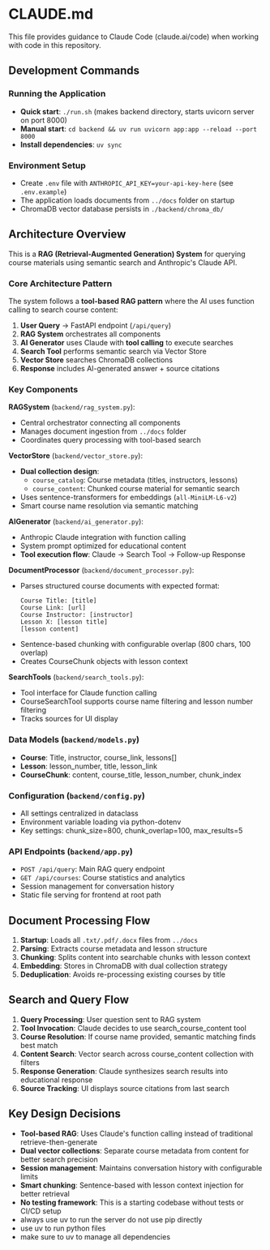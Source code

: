 # CLAUDE.md

This file provides guidance to Claude Code (claude.ai/code) when working with code in this repository.

## Development Commands

### Running the Application
- **Quick start**: `./run.sh` (makes backend directory, starts uvicorn server on port 8000)
- **Manual start**: `cd backend && uv run uvicorn app:app --reload --port 8000`
- **Install dependencies**: `uv sync`

### Environment Setup
- Create `.env` file with `ANTHROPIC_API_KEY=your-api-key-here` (see `.env.example`)
- The application loads documents from `../docs` folder on startup
- ChromaDB vector database persists in `./backend/chroma_db/`

## Architecture Overview

This is a **RAG (Retrieval-Augmented Generation) System** for querying course materials using semantic search and Anthropic's Claude API.

### Core Architecture Pattern
The system follows a **tool-based RAG pattern** where the AI uses function calling to search course content:

1. **User Query** → FastAPI endpoint (`/api/query`)
2. **RAG System** orchestrates all components
3. **AI Generator** uses Claude with **tool calling** to execute searches  
4. **Search Tool** performs semantic search via Vector Store
5. **Vector Store** searches ChromaDB collections
6. **Response** includes AI-generated answer + source citations

### Key Components

**RAGSystem** (`backend/rag_system.py`):
- Central orchestrator connecting all components
- Manages document ingestion from `../docs` folder
- Coordinates query processing with tool-based search

**VectorStore** (`backend/vector_store.py`):
- **Dual collection design**: 
  - `course_catalog`: Course metadata (titles, instructors, lessons)
  - `course_content`: Chunked course material for semantic search
- Uses sentence-transformers for embeddings (`all-MiniLM-L6-v2`)
- Smart course name resolution via semantic matching

**AIGenerator** (`backend/ai_generator.py`):
- Anthropic Claude integration with function calling
- System prompt optimized for educational content
- **Tool execution flow**: Claude → Search Tool → Follow-up Response

**DocumentProcessor** (`backend/document_processor.py`):
- Parses structured course documents with expected format:
  ```
  Course Title: [title]
  Course Link: [url] 
  Course Instructor: [instructor]
  Lesson X: [lesson title]
  [lesson content]
  ```
- Sentence-based chunking with configurable overlap (800 chars, 100 overlap)
- Creates CourseChunk objects with lesson context

**SearchTools** (`backend/search_tools.py`):
- Tool interface for Claude function calling
- CourseSearchTool supports course name filtering and lesson number filtering
- Tracks sources for UI display

### Data Models (`backend/models.py`)
- **Course**: Title, instructor, course_link, lessons[]
- **Lesson**: lesson_number, title, lesson_link  
- **CourseChunk**: content, course_title, lesson_number, chunk_index

### Configuration (`backend/config.py`)
- All settings centralized in dataclass
- Environment variable loading via python-dotenv
- Key settings: chunk_size=800, chunk_overlap=100, max_results=5

### API Endpoints (`backend/app.py`)
- `POST /api/query`: Main RAG query endpoint
- `GET /api/courses`: Course statistics and analytics
- Session management for conversation history
- Static file serving for frontend at root path

## Document Processing Flow

1. **Startup**: Loads all `.txt/.pdf/.docx` files from `../docs`
2. **Parsing**: Extracts course metadata and lesson structure
3. **Chunking**: Splits content into searchable chunks with lesson context
4. **Embedding**: Stores in ChromaDB with dual collection strategy
5. **Deduplication**: Avoids re-processing existing courses by title

## Search and Query Flow

1. **Query Processing**: User question sent to RAG system
2. **Tool Invocation**: Claude decides to use search_course_content tool
3. **Course Resolution**: If course name provided, semantic matching finds best match
4. **Content Search**: Vector search across course_content collection with filters
5. **Response Generation**: Claude synthesizes search results into educational response
6. **Source Tracking**: UI displays source citations from last search

## Key Design Decisions

- **Tool-based RAG**: Uses Claude's function calling instead of traditional retrieve-then-generate
- **Dual vector collections**: Separate course metadata from content for better search precision  
- **Session management**: Maintains conversation history with configurable limits
- **Smart chunking**: Sentence-based with lesson context injection for better retrieval
- **No testing framework**: This is a starting codebase without tests or CI/CD setup
- always use uv to run the server do not use pip directly
- use uv to run python files
- make sure to uv to manage all dependencies